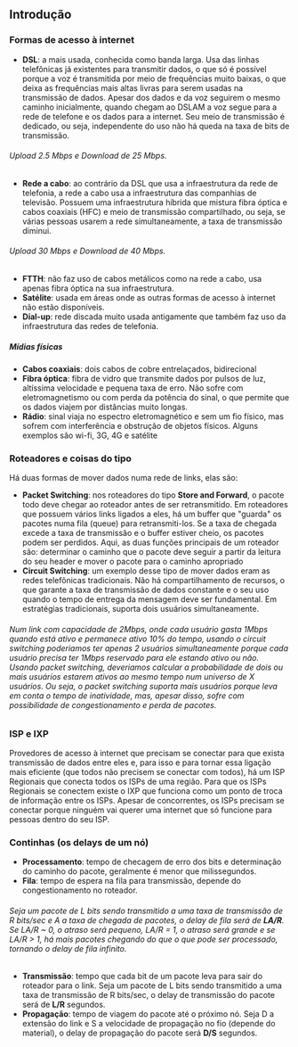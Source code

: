 ## Introdução

### Formas de acesso à internet
* **DSL**: a mais usada, conhecida como banda larga. Usa das linhas telefônicas já existentes para transmitir dados, o que só é possível porque a voz é transmitida por meio de frequências muito baixas, o que deixa as frequências mais altas livras para serem usadas na transmissão de dados. Apesar dos dados e da voz seguirem o mesmo caminho inicialmente, quando chegam ao DSLAM a voz segue para a rede de telefone e os dados para a internet. Seu meio de transmissão é dedicado, ou seja, independente do uso não há queda na taxa de bits de transmissão.

###### Upload 2.5 Mbps e Download de 25 Mbps.

* **Rede a cabo**: ao contrário da DSL que usa a infraestrutura da rede de telefonia, a rede a cabo usa a infraestrutura das companhias de televisão. Possuem uma infraestrutura híbrida que mistura fibra óptica e cabos coaxiais (HFC) e meio de transmissão compartilhado, ou seja, se várias pessoas usarem a rede simultaneamente, a taxa de transmissão diminui.

###### Upload 30 Mbps e Download de 40 Mbps.

* **FTTH**: não faz uso de cabos metálicos como na rede a cabo, usa apenas fibra óptica na sua infraestrutura.
* **Satélite**: usada em áreas onde as outras formas de acesso à internet não estão disponíveis.
* **Dial-up**: rede discada muito usada antigamente que também faz uso da infraestrutura das redes de telefonia.

##### Mídias físicas
* **Cabos coaxiais**: dois cabos de cobre entrelaçados, bidirecional
* **Fibra óptica**: fibra de vidro que transmite dados por pulsos de luz, altíssima velocidade e pequena taxa de erro. Não sofre com eletromagnetismo ou com perda da potência do sinal, o que permite que os dados viajem por distâncias muito longas.
* **Rádio**: sinal viaja no espectro eletromagnético e sem um fio físico, mas sofrem com interferência e obstrução de objetos físicos. Alguns exemplos são wi-fi, 3G, 4G e satélite

### Roteadores e coisas do tipo
Há duas formas de mover dados numa rede de links, elas são:
* **Packet Switching**: nos roteadores do tipo **Store and Forward**, o pacote todo deve chegar ao roteador antes de ser retransmitido. Em roteadores que possuem vários links ligados a eles, há um buffer que "guarda" os pacotes numa fila (queue) para retransmiti-los. Se a taxa de chegada excede a taxa de transmissão e o buffer estiver cheio, os pacotes podem ser perdidos. Aqui, as duas funções principais de um roteador são: determinar o caminho que o pacote deve seguir a partir da leitura do seu header e mover o pacote para o caminho apropriado
* **Circuit Switching**: um exemplo desse tipo de mover dados eram as redes telefônicas tradicionais. Não há compartilhamento de recursos, o que garante a taxa de transmissão de dados constante e o seu uso quando o tempo de entrega da mensagem deve ser fundamental. Em estratégias tradicionais, suporta dois usuários simultaneamente.

###### Num link com capacidade de 2Mbps, onde cada usuário gasta 1Mbps quando está ativo e permanece ativo 10% do tempo, usando o circuit switching poderiamos ter apenas 2 usuários simultaneamente porque cada usuário precisa ter 1Mbps reservado para ele estando ativo ou não. Usando packet switching, deveriamos calcular a probabilidade de dois ou mais usuários estarem ativos ao mesmo tempo num universo de X usuários. Ou seja, o packet switching suporta mais usuários porque leva em conta o tempo de inatividade, mas, apesar disso, sofre com possibilidade de congestionamento e perda de pacotes.

### ISP e IXP
Provedores de acesso à internet que precisam se conectar para que exista transmissão de dados entre eles e, para isso e para tornar essa ligação mais eficiente (que todos não precisem se conectar com todos), há um ISP Regionais que conecta todos os ISPs de uma região. Para que os ISPs Regionais se conectem existe o IXP que funciona como um ponto de troca de informação entre os ISPs. Apesar de concorrentes, os ISPs precisam se conectar porque ninguém vai querer uma internet que só funcione para pessoas dentro do seu ISP.

### Continhas (os delays de um nó)
* **Processamento**: tempo de checagem de erro dos bits e determinação do caminho do pacote, geralmente é menor que milissegundos.
* **Fila**: tempo de espera na fila para transmissão, depende do congestionamento no roteador. 

###### Seja um pacote de L bits sendo transmitido a uma taxa de transmissão de R bits/sec e A a taxa de chegada de pacotes, o delay de fila será de **LA/R**. Se LA/R ~ 0, o atraso será pequeno, LA/R = 1, o atraso será grande e se LA/R > 1, há mais pacotes chegando do que o que pode ser processado, tornando o delay de fila infinito.

* **Transmissão**: tempo que cada bit de um pacote leva para sair do roteador para o link. Seja um pacote de L bits sendo transmitido a uma taxa de transmissão de R bits/sec, o delay de transmissão do pacote será de **L/R** segundos.
* **Propagação**: tempo de viagem do pacote até o próximo nó. Seja D a extensão do link e S a velocidade de propagação no fio (depende do material), o delay de propagação do pacote será **D/S** segundos.